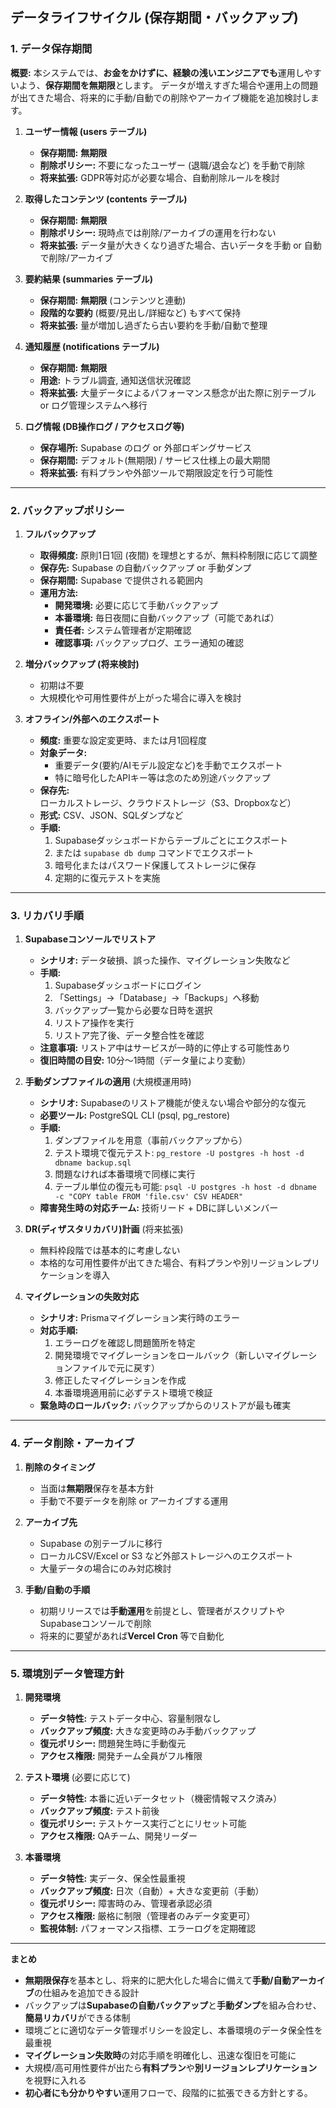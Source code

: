 ## データライフサイクル (保存期間・バックアップ)

### 1. データ保存期間

**概要:**
本システムでは、**お金をかけずに、経験の浅いエンジニアでも**運用しやすいよう、**保存期間を無期限**とします。
データが増えすぎた場合や運用上の問題が出てきた場合、将来的に手動/自動での削除やアーカイブ機能を追加検討します。

1. **ユーザー情報 (users テーブル)**
   - **保存期間:** **無期限**
   - **削除ポリシー:** 不要になったユーザー (退職/退会など) を手動で削除
   - **将来拡張:** GDPR等対応が必要な場合、自動削除ルールを検討

2. **取得したコンテンツ (contents テーブル)**
   - **保存期間:** **無期限**
   - **削除ポリシー:** 現時点では削除/アーカイブの運用を行わない
   - **将来拡張:** データ量が大きくなり過ぎた場合、古いデータを手動 or 自動で削除/アーカイブ

3. **要約結果 (summaries テーブル)**
   - **保存期間:** **無期限** (コンテンツと連動)
   - **段階的な要約** (概要/見出し/詳細など) もすべて保持
   - **将来拡張:** 量が増加し過ぎたら古い要約を手動/自動で整理

4. **通知履歴 (notifications テーブル)**
   - **保存期間:** **無期限**
   - **用途:** トラブル調査, 通知送信状況確認
   - **将来拡張:** 大量データによるパフォーマンス懸念が出た際に別テーブル or ログ管理システムへ移行

5. **ログ情報 (DB操作ログ / アクセスログ等)**
   - **保存場所:** Supabase のログ or 外部ロギングサービス
   - **保存期間:** デフォルト(無期限) / サービス仕様上の最大期間
   - **将来拡張:** 有料プランや外部ツールで期限設定を行う可能性

---

### 2. バックアップポリシー

1. **フルバックアップ**
   - **取得頻度:** 原則1日1回 (夜間) を理想とするが、無料枠制限に応じて調整
   - **保存先:** Supabase の自動バックアップ or 手動ダンプ
   - **保存期間:** Supabase で提供される範囲内
   - **運用方法:**
     - **開発環境:** 必要に応じて手動バックアップ
     - **本番環境:** 毎日夜間に自動バックアップ（可能であれば）
     - **責任者:** システム管理者が定期確認
     - **確認事項:** バックアップログ、エラー通知の確認

2. **増分バックアップ (将来検討)**
   - 初期は不要
   - 大規模化や可用性要件が上がった場合に導入を検討

3. **オフライン/外部へのエクスポート**
   - **頻度:** 重要な設定変更時、または月1回程度
   - **対象データ:**
     - 重要データ(要約/AIモデル設定など)を手動でエクスポート
     - 特に暗号化したAPIキー等は念のため別途バックアップ
   - **保存先:** ローカルストレージ、クラウドストレージ（S3、Dropboxなど）
   - **形式:** CSV、JSON、SQLダンプなど
   - **手順:**
     1. Supabaseダッシュボードからテーブルごとにエクスポート
     2. または `supabase db dump` コマンドでエクスポート
     3. 暗号化またはパスワード保護してストレージに保存
     4. 定期的に復元テストを実施

---

### 3. リカバリ手順

1. **Supabaseコンソールでリストア**
   - **シナリオ:** データ破損、誤った操作、マイグレーション失敗など
   - **手順:**
     1. Supabaseダッシュボードにログイン
     2. 「Settings」→「Database」→「Backups」へ移動
     3. バックアップ一覧から必要な日時を選択
     4. リストア操作を実行
     5. リストア完了後、データ整合性を確認
   - **注意事項:** リストア中はサービスが一時的に停止する可能性あり
   - **復旧時間の目安:** 10分〜1時間（データ量により変動）

2. **手動ダンプファイルの適用** (大規模運用時)
   - **シナリオ:** Supabaseのリストア機能が使えない場合や部分的な復元
   - **必要ツール:** PostgreSQL CLI (psql, pg_restore)
   - **手順:**
     1. ダンプファイルを用意（事前バックアップから）
     2. テスト環境で復元テスト: `pg_restore -U postgres -h host -d dbname backup.sql`
     3. 問題なければ本番環境で同様に実行
     4. テーブル単位の復元も可能: `psql -U postgres -h host -d dbname -c "COPY table FROM 'file.csv' CSV HEADER"`
   - **障害発生時の対応チーム:** 技術リード + DBに詳しいメンバー

3. **DR(ディザスタリカバリ)計画** (将来拡張)
   - 無料枠段階では基本的に考慮しない
   - 本格的な可用性要件が出てきた場合、有料プランや別リージョンレプリケーションを導入

4. **マイグレーションの失敗対応**
   - **シナリオ:** Prismaマイグレーション実行時のエラー
   - **対応手順:**
     1. エラーログを確認し問題箇所を特定
     2. 開発環境でマイグレーションをロールバック（新しいマイグレーションファイルで元に戻す）
     3. 修正したマイグレーションを作成
     4. 本番環境適用前に必ずテスト環境で検証
   - **緊急時のロールバック:** バックアップからのリストアが最も確実

---

### 4. データ削除・アーカイブ

1. **削除のタイミング**
   - 当面は**無期限**保存を基本方針
   - 手動で不要データを削除 or アーカイブする運用

2. **アーカイブ先**
   - Supabase の別テーブルに移行
   - ローカルCSV/Excel or S3 など外部ストレージへのエクスポート
   - 大量データの場合にのみ対応検討

3. **手動/自動の手順**
   - 初期リリースでは**手動運用**を前提とし、管理者がスクリプトやSupabaseコンソールで削除
   - 将来的に要望があれば**Vercel Cron** 等で自動化

---

### 5. 環境別データ管理方針

1. **開発環境**
   - **データ特性:** テストデータ中心、容量制限なし
   - **バックアップ頻度:** 大きな変更時のみ手動バックアップ
   - **復元ポリシー:** 問題発生時に手動復元
   - **アクセス権限:** 開発チーム全員がフル権限

2. **テスト環境** (必要に応じて)
   - **データ特性:** 本番に近いデータセット（機密情報マスク済み）
   - **バックアップ頻度:** テスト前後
   - **復元ポリシー:** テストケース実行ごとにリセット可能
   - **アクセス権限:** QAチーム、開発リーダー

3. **本番環境**
   - **データ特性:** 実データ、保全性最重視
   - **バックアップ頻度:** 日次（自動）+ 大きな変更前（手動）
   - **復元ポリシー:** 障害時のみ、管理者承認必須
   - **アクセス権限:** 厳格に制限（管理者のみデータ変更可）
   - **監視体制:** パフォーマンス指標、エラーログを定期確認

---

**まとめ**
- **無期限保存**を基本とし、将来的に肥大化した場合に備えて**手動/自動アーカイブ**の仕組みを追加できる設計
- バックアップは**Supabaseの自動バックアップ**と**手動ダンプ**を組み合わせ、**簡易リカバリ**ができる体制
- 環境ごとに適切なデータ管理ポリシーを設定し、本番環境のデータ保全性を最重視
- **マイグレーション失敗時**の対応手順を明確化し、迅速な復旧を可能に
- 大規模/高可用性要件が出たら**有料プラン**や**別リージョンレプリケーション**を視野に入れる
- **初心者にも分かりやすい**運用フローで、段階的に拡張できる方針とする。